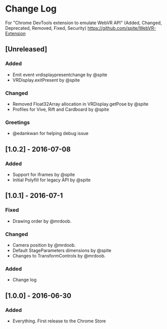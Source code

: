 # Change Log
For "Chrome DevTools extension to emulate WebVR API"
(Added, Changed, Deprecated, Removed, Fixed, Security)
https://github.com/spite/WebVR-Extension

## [Unreleased]
### Added
- Emit event vrdisplaypresentchange by @spite
- VRDisplay.exitPresent by @spite

### Changed
- Removed Float32Array allocation in VRDisplay.getPose by @spite
- Profiles for Vive, Rift and Cardboard by @spite

### Greetings
- @edankwan for helping debug issue

## [1.0.2] - 2016-07-08
### Added
- Support for iframes by @spite
- Initial Polyfill for legacy API by @spite

## [1.0.1] - 2016-07-1
### Fixed
- Drawing order by @mrdoob.

### Changed
- Camera position by @mrdoob.
- Default StageParameters dimensions by @spite
- Changes to TransformControls by @mrdoob.

### Added
- Change log

## [1.0.0] - 2016-06-30
### Added
- Everything. First release to the Chrome Store
